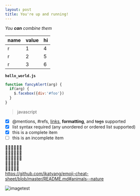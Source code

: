 ```yaml
---
layout: post
title: You're up and running!
---
```




_You **can** combine them_

name|value|hi
----|----|--
r|1|4
r|2|5
r|3|6

**`hello_world.js`**
```javascript
function fancyAlert(arg) {
  if(arg) {
    $.facebox({div:'#foo'})
  }
}
```
>javascript
- [x] @mentions, #refs, [links](), **formatting**, and <del>tags</del> supported
- [x] list syntax required (any unordered or ordered list supported)
- [x] this is a complete item
- [ ] this is an incomplete item

:sheep::sheep::sheep::sheep::sheep::sheep:\
:sheep::sheep::sheep::sheep::sheep::sheep:\
:sheep::sheep::sheep::sheep::sheep::sheep:\
:rooster::rooster::rooster::rooster::rooster:\
:rooster::rooster::rooster::rooster::rooster:\
https://github.com/ikatyang/emoji-cheat-sheet/blob/master/README.md#animals--nature


![imagetest](/images/jekyll-logo.png)
